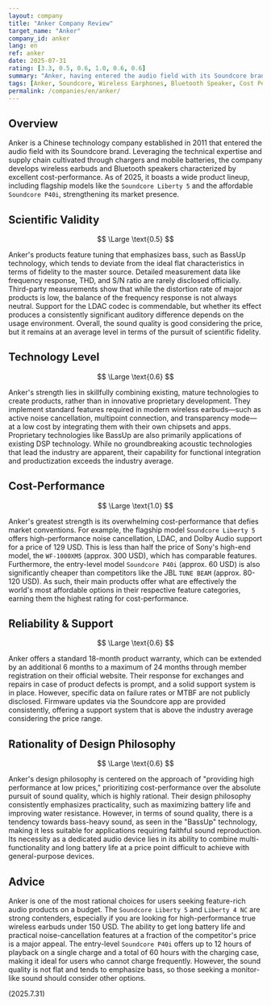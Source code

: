 ```yaml
---
layout: company
title: "Anker Company Review"
target_name: "Anker"
company_id: anker
lang: en
ref: anker
date: 2025-07-31
rating: [3.3, 0.5, 0.6, 1.0, 0.6, 0.6]
summary: "Anker, having entered the audio field with its Soundcore brand, is expanding its market share with a strategy focused on superior cost-performance. While its technology level is mainly centered on the application of existing technologies, it achieves high functionality at a price point that overwhelms competitors, especially in the wireless earbud market."
tags: [Anker, Soundcore, Wireless Earphones, Bluetooth Speaker, Cost Performance]
permalink: /companies/en/anker/
---
```


## Overview

Anker is a Chinese technology company established in 2011 that entered the audio field with its Soundcore brand. Leveraging the technical expertise and supply chain cultivated through chargers and mobile batteries, the company develops wireless earbuds and Bluetooth speakers characterized by excellent cost-performance. As of 2025, it boasts a wide product lineup, including flagship models like the `Soundcore Liberty 5` and the affordable `Soundcore P40i`, strengthening its market presence.

## Scientific Validity

$$ \Large \text{0.5} $$

Anker's products feature tuning that emphasizes bass, such as BassUp technology, which tends to deviate from the ideal flat characteristics in terms of fidelity to the master source. Detailed measurement data like frequency response, THD, and S/N ratio are rarely disclosed officially. Third-party measurements show that while the distortion rate of major products is low, the balance of the frequency response is not always neutral. Support for the LDAC codec is commendable, but whether its effect produces a consistently significant auditory difference depends on the usage environment. Overall, the sound quality is good considering the price, but it remains at an average level in terms of the pursuit of scientific fidelity.

## Technology Level

$$ \Large \text{0.6} $$

Anker's strength lies in skillfully combining existing, mature technologies to create products, rather than in innovative proprietary development. They implement standard features required in modern wireless earbuds—such as active noise cancellation, multipoint connection, and transparency mode—at a low cost by integrating them with their own chipsets and apps. Proprietary technologies like BassUp are also primarily applications of existing DSP technology. While no groundbreaking acoustic technologies that lead the industry are apparent, their capability for functional integration and productization exceeds the industry average.

## Cost-Performance

$$ \Large \text{1.0} $$

Anker's greatest strength is its overwhelming cost-performance that defies market conventions. For example, the flagship model `Soundcore Liberty 5` offers high-performance noise cancellation, LDAC, and Dolby Audio support for a price of 129 USD. This is less than half the price of Sony's high-end model, the `WF-1000XM5` (approx. 300 USD), which has comparable features. Furthermore, the entry-level model `Soundcore P40i` (approx. 60 USD) is also significantly cheaper than competitors like the JBL `TUNE BEAM` (approx. 80-120 USD). As such, their main products offer what are effectively the world's most affordable options in their respective feature categories, earning them the highest rating for cost-performance.

## Reliability & Support

$$ \Large \text{0.6} $$

Anker offers a standard 18-month product warranty, which can be extended by an additional 6 months to a maximum of 24 months through member registration on their official website. Their response for exchanges and repairs in case of product defects is prompt, and a solid support system is in place. However, specific data on failure rates or MTBF are not publicly disclosed. Firmware updates via the Soundcore app are provided consistently, offering a support system that is above the industry average considering the price range.

## Rationality of Design Philosophy

$$ \Large \text{0.6} $$

Anker's design philosophy is centered on the approach of "providing high performance at low prices," prioritizing cost-performance over the absolute pursuit of sound quality, which is highly rational. Their design philosophy consistently emphasizes practicality, such as maximizing battery life and improving water resistance. However, in terms of sound quality, there is a tendency towards bass-heavy sound, as seen in the "BassUp" technology, making it less suitable for applications requiring faithful sound reproduction. Its necessity as a dedicated audio device lies in its ability to combine multi-functionality and long battery life at a price point difficult to achieve with general-purpose devices.

## Advice

Anker is one of the most rational choices for users seeking feature-rich audio products on a budget. The `Soundcore Liberty 5` and `Liberty 4 NC` are strong contenders, especially if you are looking for high-performance true wireless earbuds under 150 USD. The ability to get long battery life and practical noise-cancellation features at a fraction of the competitor's price is a major appeal. The entry-level `Soundcore P40i` offers up to 12 hours of playback on a single charge and a total of 60 hours with the charging case, making it ideal for users who cannot charge frequently. However, the sound quality is not flat and tends to emphasize bass, so those seeking a monitor-like sound should consider other options.

(2025.7.31)